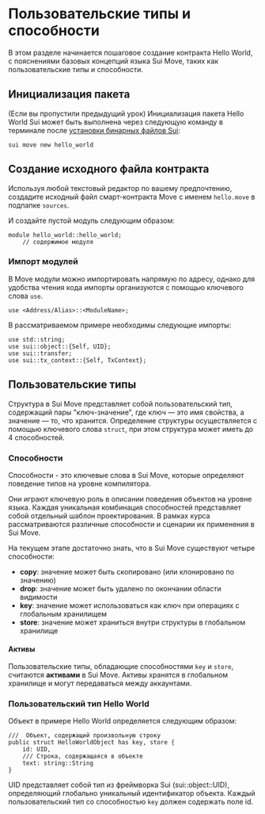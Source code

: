 # Пользовательские типы и способности

В этом разделе начинается пошаговое создание  контракта Hello World, с пояснениями базовых концепций языка Sui Move, таких как пользовательские типы и способности.

## Инициализация пакета

(Если вы пропустили предыдущий урок) Инициализация пакета Hello World Sui может быть выполнена через следующую команду в терминале после [установки бинарных файлов Sui](./1_set_up_environment.md#install-sui-binaries-locally):

`sui move new hello_world`

## Создание исходного файла контракта

Используя любой текстовый редактор по вашему предпочтению, создадите исходный файл смарт-контракта Move с именем `hello.move` в подпапке `sources`.

И создайте пустой модуль следующим образом:

```move
module hello_world::hello_world;
    // содержимое модуля
```

### Импорт модулей

В Move модули можно импортировать напрямую по адресу, однако для удобства чтения кода импорты организуются с помощью ключевого слова `use`. 

```move
use <Address/Alias>::<ModuleName>;
```

В рассматриваемом примере необходимы следующие импорты:

```move
use std::string;
use sui::object::{Self, UID};
use sui::transfer;
use sui::tx_context::{Self, TxContext};
```

## Пользовательские типы

Структура в Sui Move представляет собой пользовательский тип, содержащий пары "ключ-значение", где ключ — это имя свойства, а значение — то, что хранится. Определение структуры осуществляется с помощью ключевого слова `struct`, при этом структура может иметь до 4 способностей.

### Способности

Способности - это ключевые слова в Sui Move, которые определяют поведение типов на уровне компилятора.

Они играют ключевую роль в описании поведения объектов на уровне языка. Каждая уникальная комбинация способностей представляет собой отдельный шаблон проектирования. В рамках курса рассматриваются различные способности и сценарии их применения в Sui Move.

На текущем этапе достаточно знать, что в Sui Move существуют четыре способности:

- **copy**: значение может быть скопировано (или клонировано по значению)
- **drop**: значение может быть удалено по окончании области видимости
- **key**: значение может использоваться как ключ при операциях с глобальным хранилищем
- **store**: значение может храниться внутри структуры в глобальном хранилище

#### Активы

Пользовательские типы, обладающие способностями `key` и `store`, считаются **активами** в Sui Move. Активы хранятся в глобальном хранилище и могут передаваться между аккаунтами.

### Пользовательский тип Hello World

Объект в примере Hello World определяется следующим образом:

```move
///  Объект, содержащий произвольную строку
public struct HelloWorldObject has key, store {
  	id: UID,
  	/// Строка, содержащаяся в объекте
  	text: string::String
}
```

UID представляет собой тип из фреймворка Sui (sui::object::UID), определяющий глобально уникальный идентификатор объекта. Каждый пользовательский тип со способностью `key` должен содержать поле id.


